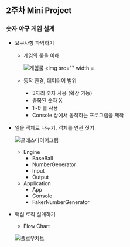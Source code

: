 ## 2주차 Mini Project
### 숫자 야구 게임 설계
  - 요구사항 파악하기
      - 게임의 룰을 이해

          ![게임룰](https://user-images.githubusercontent.com/90139789/211962684-9252d4dd-c1c4-4a4d-9ec1-5ad92c31f52f.jpg)
          <img src="" width = 

      - 동작 환경, 데이터이 범위
          - 3자리 숫자 사용 (확장 가능)
          - 중복된 숫자 X
          - 1~9 를 사용
          - Console 상에서 동작하는 프로그램을 제작
  - 일을 객체로 나누기, 객체를 연관 짓기

      ![클래스다이어그램](https://user-images.githubusercontent.com/90139789/211962701-adb414aa-f81d-4c6d-8b7a-b321e10f2d7a.jpg)

      - Engine
          - BaseBall
          - NumberGenerator
          - Input
          - Output
      - Application
          - App
          - Console
          - FakerNumberGenerator
  - 핵심 로직 설계하기
      - Flow Chart
      
      ![플로우차트](https://user-images.githubusercontent.com/90139789/211962711-43a5e0b3-7d6b-4e34-976d-68cfc33cb0e2.jpg)
